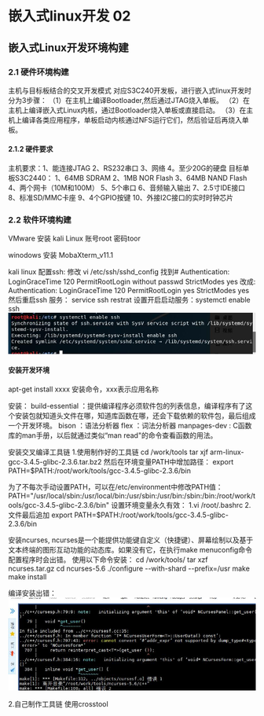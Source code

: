 # 嵌入式linux开发 02

## 嵌入式Linux开发环境构建

### 2.1 硬件环境构建

主机与目标板结合的交叉开发模式
对应S3C240开发板，进行嵌入式linux开发时分为3步骤：
（1）在主机上编译Bootloader,然后通过JTAG烧入单板。
（2）在主机上编译嵌入式Linux内核，通过Bootloader烧入单板或直接启动。
（3）在主机上编译各类应用程序，单板启动内核通过NFS运行它们，然后验证后再烧入单板。

#### 2.1.2 硬件要求

主机要求：1、能连接JTAG 2、RS232串口 3、网络 4。至少20G的硬盘
目标单板S3C2440：
1、64MB SDRAM
2、1MB NOR Flash
3、64MB NAND Flash
4、两个网卡（10M和100M）
5、5个串口
6、音频输入输出
7、2.5寸IDE接口
8、标准SD/MMC卡座
9、4个GPIO按键
10、外接I2C接口的实时时钟芯片

### 2.2 软件环境构建

VMware 安装 kali Linux
账号root 密码toor

winodows 安装 MobaXterm_v11.1 

kali linux 配置ssh:
修改 vi /etc/ssh/sshd_config 
找到# Authentication: 
LoginGraceTime 120 
PermitRootLogin without passwd 
StrictModes yes 
改成:
Authentication:
LoginGraceTime 120 
PermitRootLogin yes 
StrictModes yes 
然后重启ssh 服务： service ssh restrat
设置开启启动服务：systemctl  enable ssh
![设置开启启动ssh](./img/2-0.jpg)

#### 安装开发环境

apt-get install xxxx 安装命令，xxx表示应用名称

安装： 
build-essential ：提供编译程序必须软件包的列表信息，编译程序有了这个安装包就知道头文件在哪，知道库函数在哪，还会下载依赖的软件包，最后组成一个开发环境。
bison ：语法分析器
flex ：词法分析器
manpages-dev  : C函数库的man手册，以后就通过类似“man read"的命令查看函数的用法。


安装交叉编译工具链
1.使用制作好的工具链
cd /work/tools
tar xjf arm-linux-gcc-3.4.5-glibc-2.3.6.tar.bz2
然后在环境变量PATH中增加路径：
export PATH=$PATH:/root/work/tools/gcc-3.4.5-glibc-2.3.6/bin

为了不每次手动设置PATH，可以在/etc/environment中修改PATH值：
PATH="/usr/local/sbin:/usr/local/bin:/usr/sbin:/usr/bin:/sbin:/bin:/root/work/tools/gcc-3.4.5-glibc-2.3.6/bin"
设置环境变量永久有效：
1.vi /root/.bashrc
2.文件最后追加 export PATH=$PATH:/root/work/tools/gcc-3.4.5-glibc-2.3.6/bin

安装ncurses, ncurses是一个能提供功能键自定义（快捷键）、屏幕绘制以及基于文本终端的图形互动功能的动态库。如果没有它，在执行make menuconfig命令配置程序时会出错。
使用以下命令安装：
cd /work/tools/
tar xzf ncurses.tar.gz
cd ncurses-5.6
./configure --with-shard --prefix=/usr
make
make install

编译安装出错：
![make curses安装出错](./img/2-1.jpg)

2.自己制作工具链
使用crosstool
